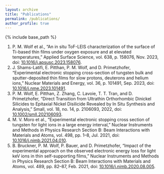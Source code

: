 ```yaml
---
layout: archive
title: "Publications"
permalink: /publications/
author_profile: true
---
```


{% include base_path %}

1. P. M. Wolf et al., “An in situ ToF-LEIS characterization of the surface of Ti-based thin films under oxygen exposure and at elevated temperatures,” Applied Surface Science, vol. 638, p. 158076, Nov. 2023, doi: [10.1016/j.apsusc.2023.158076](https://doi.org/10.1016/j.apsusc.2023.158076).
1. J. Shams-Latifi, E. Pitthan, P. M. Wolf, and D. Primetzhofer, “Experimental electronic stopping cross-section of tungsten bulk and sputter-deposited thin films for slow protons, deuterons and helium ions,” Nuclear Materials and Energy, vol. 36, p. 101491, Sep. 2023, doi: [10.1016/j.nme.2023.101491](https://doi.org/10.1016/j.nme.2023.101491).
1. P. M. Wolf, E. Pitthan, Z. Zhang, C. Lavoie, T. T. Tran, and D. Primetzhofer, “Direct Transition from Ultrathin Orthorhombic Dinickel Silicides to Epitaxial Nickel Disilicide Revealed by In Situ Synthesis and Analysis,” Small, vol. 18, no. 14, p. 2106093, 2022, doi: [10.1002/smll.202106093](https://doi.org/10.1002/smll.202106093).
1. M. V. Moro et al., “Experimental electronic stopping cross section of tungsten for light ions in a large energy interval,” Nuclear Instruments and Methods in Physics Research Section B: Beam Interactions with Materials and Atoms, vol. 498, pp. 1–8, Jul. 2021, doi: [10.1016/j.nimb.2021.04.010](https://doi.org/10.1016/j.nimb.2021.04.010).
1. B. Bruckner, P. M. Wolf, P. Bauer, and D. Primetzhofer, “Impact of the experimental approach on the observed electronic energy loss for light keV ions in thin self-supporting films,” Nuclear Instruments and Methods in Physics Research Section B: Beam Interactions with Materials and Atoms, vol. 489, pp. 82–87, Feb. 2021, doi: [10.1016/j.nimb.2020.08.005](https://doi.org/10.1016/j.nimb.2020.08.005).

